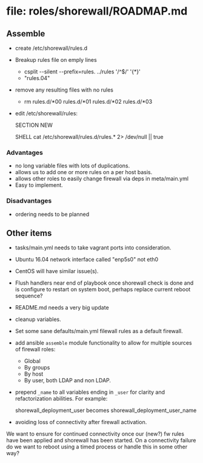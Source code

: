 # file: roles/shorewall/ROADMAP.md

## Assemble

* create /etc/shorewall/rules.d
* Breakup rules file on emply lines

    * csplit --silent --prefix=rules. ../rules '/^$/' '{*}'
    * "rules.04"
 
* remove any resulting files with no rules
    * rm rules.d/*00 rules.d/*01 rules.d/*02 rules.d/*03
* edit /etc/shorewall/rules:

    SECTION NEW
    
    SHELL cat /etc/shorewall/rules.d/rules.* 2> /dev/null || true

### Advantages

* no long variable files with lots of duplications.
* allows us to add one or more rules on a per host basis.
* allows other roles to easily change firewall via deps in meta/main.yml
* Easy to implement.

### Disadvantages

* ordering needs to be planned

## Other items

* tasks/main.yml needs to take vagrant ports into consideration.
* Ubuntu 16.04 network interface called "enp5s0" not eth0
* CentOS will have similar issue(s).
* Flush handlers near end of playbook once shorewall check is done and
  is configure to restart on system boot, perhaps replace current reboot sequence?
* README.md needs a very big update
* cleanup variables.
* Set some sane defaults/main.yml filewall rules as a default firewall.
* add ansible `assemble` module functionality to allow for multiple sources of firewall roles:
    * Global
    * By groups
    * By host
    * By user, both LDAP and non LDAP.

* prepend `_name` to all variables ending in `_user` for clarity and refactorization abilities. For example:

    shorewall_deployment_user becomes shorewall_deployment_user_name

* avoiding loss of connectivity after firewall activation.

We want to ensure for continued connectivity once our (new?) fw rules have been applied and shorewall has been started. On a connectivity failure do we want to reboot using a timed process or handle this in some other way?
 
 
